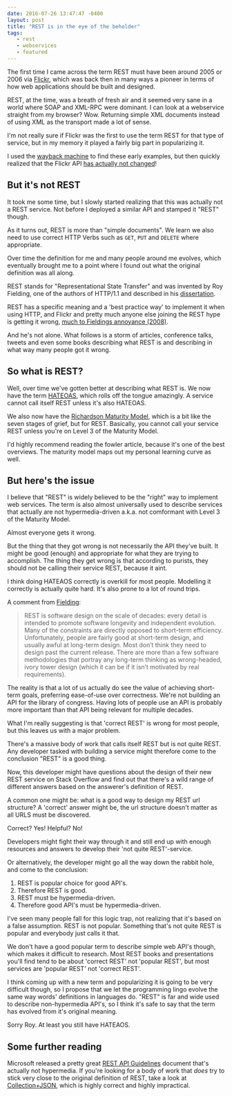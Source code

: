 ```yaml
---
date: 2016-07-26 13:47:47 -0400
layout: post
title: "REST is in the eye of the beholder"
tags:
   - rest
   - webservices 
   - featured
---
```


The first time I came across the term REST must have been around 2005 or
2006 via [Flickr][1], which was back then in many ways a pioneer in terms
of how web applications should be built and designed.

REST, at the time, was a breath of fresh air and it seemed very sane in
a world where SOAP and XML-RPC were dominant. I can look at a webservice
straight from my browser? Wow. Returning simple XML documents instead of
using XML as the transport made a lot of sense.

I'm not really sure if Flickr was the first to use the term REST for that
type of service, but in my memory it played a fairly big part in
popularizing it.

I used the [wayback machine][2] to find these early examples, but then
quickly realized that the Flickr API [has actually not changed][3]!


But it's not REST
-----------------

It took me some time, but I slowly started realizing that this was actually
not a REST service. Not before I deployed a similar API and stamped it "REST"
though.

As it turns out, REST is more than "simple documents". We learn we also
need to use correct HTTP Verbs such as `GET`, `PUT` and `DELETE` where
appropriate.

Over time the definition for me and many people around me evolves, which
eventually brought me to a point where I found out what the original
definition was all along.

REST stands for "Representational State Transfer" and was invented by Roy
Fielding, one of the authors of HTTP/1.1 and described in his
[dissertation][4].

REST has a specific meaning and a 'best practice way' to implement it
when using HTTP, and Flickr and pretty much anyone else joining the
REST hype is getting it wrong, [much to Fieldings annoyance (2008)][5].

And he's not alone. What follows is a storm of articles, conference talks,
tweets and even some books describing what REST is and describing in what
way many people got it wrong.


So what is REST?
----------------

Well, over time we've gotten better at describing what REST is. We now
have the term [HATEOAS][6], which rolls off the tongue amazingly. A service
cannot call itself REST unless it's also HATEOAS.

We also now have the [Richardson Maturity Model][7], which is a bit like
the seven stages of grief, but for REST. Basically, you cannot call your
service REST unless you're on Level 3 of the Maturity Model.

I'd highly recommend reading the fowler article, because it's one of the best
overviews. The maturity model maps out my personal learning curve as well.

But here's the issue
--------------------

I believe that "REST" is widely believed to be the "right" way to implement
web services. The term is also almost universally used to describe services
that actually are not hypermedia-driven a.k.a. not comformant with Level 3
of the Maturity Model.

Almost everyone gets it wrong.

But the thing that they got wrong is not necessarily the API they've built.
It might be good (enough) and appropriate for what they are trying to
accomplish. The thing they get wrong is that according to purists, they
should not be calling their service REST, because it aint.

I think doing HATEAOS correctly is overkill for most people.
Modelling it correctly is actually quite hard. It's also prone to a lot of
round trips.

A comment from [Fielding][9]:

> REST is software design on the scale of decades: every detail is intended to promote software longevity and independent evolution. Many of the constraints are directly opposed to short-term efficiency. Unfortunately, people are fairly good at short-term design, and usually awful at long-term design. Most don’t think they need to design past the current release. There are more than a few software methodologies that portray any long-term thinking as wrong-headed, ivory tower design (which it can be if it isn’t motivated by real requirements).

The reality is that a lot of us actually do see the value of achieving
short-term goals, preferring ease-of-use over correctness. We're not building
an API for the library of congress. Having lots of people use an API is
probably more important than that API being relevant for multiple decades.

What I'm really suggesting is that 'correct REST' is wrong for most people, but
this leaves us with a major problem.

There's a massive body of work that calls itself REST but is not quite REST.
Any developer tasked with building a service might therefore come to the
conclusion "REST" is a good thing.

Now, this developer might have questions about the design of their new REST
service on Stack Overflow and find out that there's a wild range of different
answers based on the answerer's definition of REST.

A common one might be: what is a good way to design my REST url structure? A
'correct' answer might be, the url structure doesn't matter as all URLS must
be discovered.

Correct? Yes! Helpful? No!

Developers might fight their way through it and still end up with enough
resources and answers to develop their 'not quite REST'-service.

Or alternatively, the developer might go all the way down the rabbit hole,
and come to the conclusion:

1. REST is popular choice for good API's.
2. Therefore REST is good.
3. REST must be hypermedia-driven.
4. Therefore good API's must be hypermedia-driven.

I've seen many people fall for this logic trap, not realizing that it's based
on a false assumption. REST is not popular. Something that's not quite REST is
popular and everybody just calls it that.

We don't have a good popular term to describe simple web API's though, which
makes it difficult to research. Most REST books and presentations you'll find
tend to be about 'correct REST' not 'popular REST', but most services are
'popular REST' not 'correct REST'.

I think coming up with a new term and popularizing it is going to be very
difficult though, so I propose that we let the programming lingo evolve the
same way words' definitions in languages do. "REST" is far and wide used
to describe non-hypermedia API's, so I think it's safe to say that the term
has evolved from it's original meaning.

Sorry Roy. At least you still have HATEAOS.

Some further reading
--------------------

Microsoft released a pretty great [REST API Guidelines][11] document that's
actually not hypermedia.
If you're looking for a body of work that _does_ try to stick very close to
the original definition of REST, take a look at [Collection+JSON][8], which is
highly correct and highly impractical.


[1]: https://www.flickr.com/
[2]: https://web.archive.org/web/20071012104127/http://www.flickr.com/services/api/request.rest.html
[3]: https://www.flickr.com/services/api/request.rest.html
[4]: https://www.ics.uci.edu/~fielding/pubs/dissertation/rest_arch_style.htm
[5]: http://roy.gbiv.com/untangled/2008/rest-apis-must-be-hypertext-driven
[6]: https://en.wikipedia.org/wiki/HATEOAS
[7]: http://martinfowler.com/articles/richardsonMaturityModel.html
[8]: http://amundsen.com/media-types/collection/
[9]: http://roy.gbiv.com/untangled/2008/rest-apis-must-be-hypertext-driven#comment-724
[10]: http://stackoverflow.com/questions/tagged/rest
[11]: https://github.com/Microsoft/api-guidelines/blob/master/Guidelines.md
